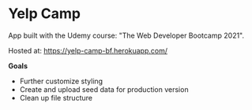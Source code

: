 # Yelp Camp
App built with the Udemy course: "The Web Developer Bootcamp 2021".

Hosted at: https://yelp-camp-bf.herokuapp.com/

**Goals**
  - Further customize styling
  - Create and upload seed data for production version
  - Clean up file structure
